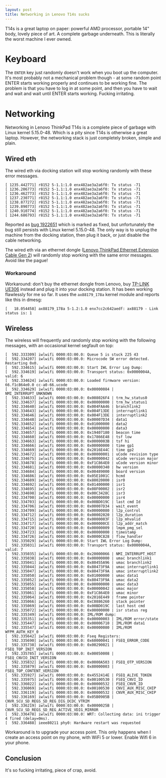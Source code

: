 ```yaml
---
layout: post
title: Networking in Lenovo T14s sucks
---
```


T14s is a great laptop on paper: powerful AMD processor, portable 14" body, lovely
piece of art. A complete garbage underneath. This is literally the worst machine
I ever owned.

# Keyboard

The `ENTER` key just randomly doesn't work when you boot up the computer. It's most probably
not a mechanical problem though - at some random point ENTER starts working properly
and continues to be working fine. The problem is that you have to log in at some point,
and then you have to wait and wait and wait until ENTER starts working. Fucking irritating.

# Networking

Networking in Lenovo ThinkPad T14s is a complete piece of garbage with
Linux kernel 5.15.0-48.
Which is a pity since T14s is otherwise a great laptop. However, the networking stack
is just completely broken, simple and plain.

## Wired eth

The wired eth via docking station will stop working randomly with these error messages.

```
[ 1235.442771] r8152 5-1.1:1.0 enx482ae3a2a6f0: Tx status -71
[ 1236.206773] r8152 5-1.1:1.0 enx482ae3a2a6f0: Tx status -71
[ 1236.462773] r8152 5-1.1:1.0 enx482ae3a2a6f0: Tx status -71
[ 1237.230771] r8152 5-1.1:1.0 enx482ae3a2a6f0: Tx status -71
[ 1238.877272] r8152 5-1.1:1.0 enx482ae3a2a6f0: Tx status -71
[ 1239.890773] r8152 5-1.1:1.0 enx482ae3a2a6f0: Tx status -71
[ 1240.910774] r8152 5-1.1:1.0 enx482ae3a2a6f0: Tx status -71
[ 1244.686793] r8152 5-1.1:1.0 enx482ae3a2a6f0: Tx status -71
```

Reported as [bug 1922651](https://bugs.launchpad.net/ubuntu/+source/linux/+bug/1922651) which is marked as fixed,
but unfortunately the bug still persists with Linux kernel 5.15.0-48. The only way
is to unplug the machine from the docking station, then plug it back, or just disable the cable networking.

The wired eth via an ethernet dongle ([Lenovo ThinkPad Ethernet Extension Cable Gen 2](https://www.verkkokauppa.com/fi/product/468930/Lenovo-ThinkPad-Ethernet-Extension-Cable-Gen-2))
will randomly stop working with the same error messages. Avoid like the pague!

### Workaround

Workaround: don't buy the ethernet dongle from Lenovo, buy [TP-LINK UE306](https://www.verkkokauppa.com/fi/product/743296/TP-LINK-UE306-USB-3-0-Gigabit-Ethernet-verkkokortti)
instead and plug it into your docking station. It has been working flawlessly for me so far.
It uses the `ax88179_178a` kernel module and reports like this in dmesg:
```
[   18.054458] ax88179_178a 5-1.2:1.0 enx7cc2c642aedf: ax88179 - Link status is: 1
```

## Wireless

The wireless will frequently and randomly stop working with the following messages, with an occasional kernel segfault on top:

```
[  592.333309] iwlwifi 0000:03:00.0: Queue 5 is stuck 225 43
[  592.334207] iwlwifi 0000:03:00.0: Microcode SW error detected. Restarting 0x0.
[  592.334615] iwlwifi 0000:03:00.0: Start IWL Error Log Dump:
[  592.334619] iwlwifi 0000:03:00.0: Transport status: 0x0000004A, valid: 6
[  592.334624] iwlwifi 0000:03:00.0: Loaded firmware version: 66.f1c864e0.0 cc-a0-66.ucode
[  592.334629] iwlwifi 0000:03:00.0: 0x00000084 | NMI_INTERRUPT_UNKNOWN       
[  592.334633] iwlwifi 0000:03:00.0: 0x008026F4 | trm_hw_status0
[  592.334637] iwlwifi 0000:03:00.0: 0x00000000 | trm_hw_status1
[  592.334640] iwlwifi 0000:03:00.0: 0x004FAA46 | branchlink2
[  592.334643] iwlwifi 0000:03:00.0: 0x004F13DE | interruptlink1
[  592.334646] iwlwifi 0000:03:00.0: 0x004F13DE | interruptlink2
[  592.334648] iwlwifi 0000:03:00.0: 0x00007D34 | data1
[  592.334652] iwlwifi 0000:03:00.0: 0x01000000 | data2
[  592.334654] iwlwifi 0000:03:00.0: 0x00000000 | data3
[  592.334657] iwlwifi 0000:03:00.0: 0x19407180 | beacon time
[  592.334660] iwlwifi 0000:03:00.0: 0x17866E48 | tsf low
[  592.334663] iwlwifi 0000:03:00.0: 0x0000003B | tsf hi
[  592.334666] iwlwifi 0000:03:00.0: 0x00000000 | time gp1
[  592.334669] iwlwifi 0000:03:00.0: 0x2016E44C | time gp2
[  592.334672] iwlwifi 0000:03:00.0: 0x00000001 | uCode revision type
[  592.334675] iwlwifi 0000:03:00.0: 0x00000042 | uCode version major
[  592.334678] iwlwifi 0000:03:00.0: 0xF1C864E0 | uCode version minor
[  592.334681] iwlwifi 0000:03:00.0: 0x00000340 | hw version
[  592.334684] iwlwifi 0000:03:00.0: 0x00489000 | board version
[  592.334686] iwlwifi 0000:03:00.0: 0x05E1001C | hcmd
[  592.334689] iwlwifi 0000:03:00.0: 0x80020000 | isr0
[  592.334692] iwlwifi 0000:03:00.0: 0x01400000 | isr1
[  592.334695] iwlwifi 0000:03:00.0: 0x08F00002 | isr2
[  592.334698] iwlwifi 0000:03:00.0: 0x00C3428C | isr3
[  592.334700] iwlwifi 0000:03:00.0: 0x00000000 | isr4
[  592.334703] iwlwifi 0000:03:00.0: 0x00BD019C | last cmd Id
[  592.334706] iwlwifi 0000:03:00.0: 0x00007D34 | wait_event
[  592.334709] iwlwifi 0000:03:00.0: 0x00000080 | l2p_control
[  592.334712] iwlwifi 0000:03:00.0: 0x00002020 | l2p_duration
[  592.334715] iwlwifi 0000:03:00.0: 0x0000003F | l2p_mhvalid
[  592.334717] iwlwifi 0000:03:00.0: 0x000000CE | l2p_addr_match
[  592.334720] iwlwifi 0000:03:00.0: 0x00000009 | lmpm_pmg_sel
[  592.334723] iwlwifi 0000:03:00.0: 0x00000000 | timestamp
[  592.334726] iwlwifi 0000:03:00.0: 0x0000C828 | flow_handler
[  592.335029] iwlwifi 0000:03:00.0: Start IWL Error Log Dump:
[  592.335031] iwlwifi 0000:03:00.0: Transport status: 0x0000004A, valid: 7
[  592.335035] iwlwifi 0000:03:00.0: 0x20000066 | NMI_INTERRUPT_HOST
[  592.335038] iwlwifi 0000:03:00.0: 0x00000000 | umac branchlink1
[  592.335041] iwlwifi 0000:03:00.0: 0x80455A96 | umac branchlink2
[  592.335044] iwlwifi 0000:03:00.0: 0x80473F9A | umac interruptlink1
[  592.335047] iwlwifi 0000:03:00.0: 0x80473F9A | umac interruptlink2
[  592.335050] iwlwifi 0000:03:00.0: 0x01000000 | umac data1
[  592.335052] iwlwifi 0000:03:00.0: 0x80473F9A | umac data2
[  592.335055] iwlwifi 0000:03:00.0: 0x00000000 | umac data3
[  592.335058] iwlwifi 0000:03:00.0: 0x00000042 | umac major
[  592.335061] iwlwifi 0000:03:00.0: 0xF1C864E0 | umac minor
[  592.335064] iwlwifi 0000:03:00.0: 0x2016E449 | frame pointer
[  592.335066] iwlwifi 0000:03:00.0: 0xC0886260 | stack pointer
[  592.335069] iwlwifi 0000:03:00.0: 0x00BD019C | last host cmd
[  592.335072] iwlwifi 0000:03:00.0: 0x00000000 | isr status reg
[  592.335349] iwlwifi 0000:03:00.0: IML/ROM dump:
[  592.335351] iwlwifi 0000:03:00.0: 0x00000003 | IML/ROM error/state
[  592.335447] iwlwifi 0000:03:00.0: 0x00006710 | IML/ROM data1
[  592.335547] iwlwifi 0000:03:00.0: 0x00000080 | IML/ROM WFPM_AUTH_KEY_0
[  592.335642] iwlwifi 0000:03:00.0: Fseq Registers:
[  592.335690] iwlwifi 0000:03:00.0: 0x60000041 | FSEQ_ERROR_CODE
[  592.335738] iwlwifi 0000:03:00.0: 0x00290021 | FSEQ_TOP_INIT_VERSION
[  592.335785] iwlwifi 0000:03:00.0: 0x00050008 | FSEQ_CNVIO_INIT_VERSION
[  592.335832] iwlwifi 0000:03:00.0: 0x0000A503 | FSEQ_OTP_VERSION
[  592.335879] iwlwifi 0000:03:00.0: 0x80000003 | FSEQ_TOP_CONTENT_VERSION
[  592.335927] iwlwifi 0000:03:00.0: 0x4552414E | FSEQ_ALIVE_TOKEN
[  592.335975] iwlwifi 0000:03:00.0: 0x00100530 | FSEQ_CNVI_ID
[  592.336022] iwlwifi 0000:03:00.0: 0x00000532 | FSEQ_CNVR_ID
[  592.336069] iwlwifi 0000:03:00.0: 0x00100530 | CNVI_AUX_MISC_CHIP
[  592.336119] iwlwifi 0000:03:00.0: 0x00000532 | CNVR_AUX_MISC_CHIP
[  592.336169] iwlwifi 0000:03:00.0: 0x05B0905B | CNVR_SCU_SD_REGS_SD_REG_DIG_DCDC_VTRIM
[  592.336219] iwlwifi 0000:03:00.0: 0x0000025B | CNVR_SCU_SD_REGS_SD_REG_ACTIVE_VDIG_MIRROR
[  592.336478] iwlwifi 0000:03:00.0: WRT: Collecting data: ini trigger 4 fired (delay=0ms).
[  592.336488] ieee80211 phy0: Hardware restart was requested
```

Workaround is to upgrade your access point. This only happens when I create an access point
on my phone, with WiFi 5 or lower. Enable Wifi 6 in your phone.

## Conclusion

It's so fucking irritating, piece of crap, avoid.
